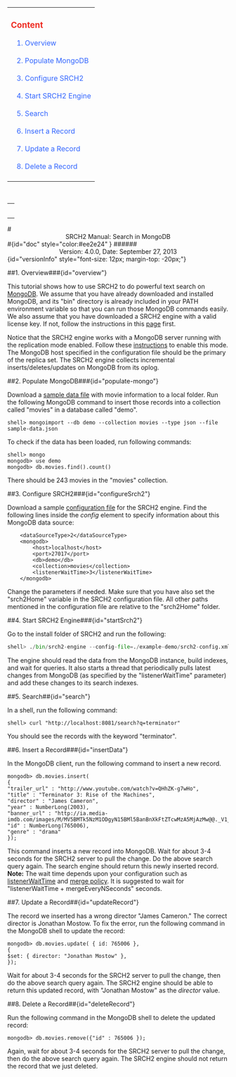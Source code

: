 <div id="content" > <!-- Table of content, id=content-->
<table><tbody><tr><td>
<div><h3><a style="text-decoration: none;color:#ee2e24" href="#doc">Content</a></h3></div>
&nbsp;&nbsp;&nbsp;<a style="text-decoration: none;color:#3366FF" href="#overview">1. Overview</a><br><br>
&nbsp;&nbsp;&nbsp;<a style="text-decoration: none;color:#3366FF" href="#populate-mongo">2. Populate MongoDB</a><br><br>
&nbsp;&nbsp;&nbsp;<a style="text-decoration: none;color:#3366FF" href="#configureSrch2">3. Configure SRCH2</a></br><br>
&nbsp;&nbsp;&nbsp;<a style="text-decoration: none;color:#3366FF" href="#startSrch2">4. Start SRCH2 Engine</a></br><br>
&nbsp;&nbsp;&nbsp;<a style="text-decoration: none;color:#3366FF" href="#search">5. Search</a></br><br>
&nbsp;&nbsp;&nbsp;<a style="text-decoration: none;color:#3366FF" href="#insertData">6. Insert a Record</a></br><br>
&nbsp;&nbsp;&nbsp;<a style="text-decoration: none;color:#3366FF" href="#updateRecord">7. Update a Record</a></br><br>
&nbsp;&nbsp;&nbsp;<a style="text-decoration: none;color:#3366FF" href="#deleteRecord">8. Delete a Record</a></br><br>
</td></tr></tbody></table>

</div> <!-- Table of content, id=content-->
</div> <!-- Sidebar -->

</td>

<td id="docBody" style="width:70%">
</br>
<div><table><tbody><tr><td>
<div><h3><a style="text-decoration: none;color:#ee2e24" href="#doc"></a></h3></div>

</td></tr></tbody></table></div>
#<center>SRCH2 Manual: Search in MongoDB </center>#{id="doc" style="color:#ee2e24" }
######<center>Version: 4.0.0, Date: September 27, 2013</center>{id="versionInfo" style="font-size: 12px; margin-top: -20px;"}

##1. Overview###{id="overview"}

This tutorial shows how to use SRCH2 to do powerful text search on [MongoDB](http://www.mongodb.org/). We assume that you have already downloaded and installed MongoDB, and its "bin" directory is already included in your PATH environment variable so that you can run those MongoDB commands easily. We also assume that you have downloaded a SRCH2 engine with a valid license key.  If not, follow the instructions in this [page](install.html) first.

Notice that the SRCH2 engine works with a MongoDB server running with the replication mode enabled. Follow these [instructions](http://docs.mongodb.org/manual/tutorial/convert-standalone-to-replica-set/) to enable this mode.  The MongoDB host specified in the configuration file should be the primary of the replica set.  The SRCH2 engine collects incremental inserts/deletes/updates on MongoDB from its oplog.

##2. Populate MongoDB###{id="populate-mongo"}

Download a <a href=example-demo/sample-data.json>sample data file</a> with movie information to a local folder. Run the following MongoDB command to insert those records into a collection called "movies" in a database called "demo".

```
shell> mongoimport --db demo --collection movies --type json --file sample-data.json 
```
To check if the data has been loaded, run following commands:

```
shell> mongo
mongodb> use demo
mongodb> db.movies.find().count()
```

There should be 243 movies in the "movies" collection.

##3. Configure SRCH2###{id="configureSrch2"}

Download a sample <a href="example-demo/srch2-config.xml">configuration file</a> for the SRCH2 engine.  Find the following lines inside the <i>config</i> element to specify information about this MongoDB data source:
 
```
    <dataSourceType>2</dataSourceType>
    <mongodb>
        <host>localhost</host>
        <port>27017</port>
        <db>demo</db>
        <collection>movies</collection>
        <listenerWaitTime>3</listenerWaitTime>
    </mongodb>
```

Change the parameters if needed.  Make sure that you have also set the "srch2Home" variable in the SRCH2 configuration file. All other paths mentioned in the configuration file are relative to the "srch2Home" folder.

##4. Start SRCH2 Engine###{id="startSrch2"}

Go to the install folder of SRCH2 and run the following:

```python
shell> ./bin/srch2-engine --config-file=./example-demo/srch2-config.xml
```

The engine should read the data from the MongoDB instance, build indexes, and wait for queries. It also starts a thread that periodically pulls latest changes from MongoDB (as specified by the "listenerWaitTime" parameter) and add these changes to its search indexes.

##5. Search##{id="search"}

In a shell, run the following command:

```
shell> curl "http://localhost:8081/search?q=terminator"
```
You should see the records with the keyword "terminator".

##6. Insert a Record###{id="insertData"}

In the MongoDB client, run the following command to insert a new record.
```
mongodb> db.movies.insert(
{
"trailer_url" : "http://www.youtube.com/watch?v=QHhZK-g7wHo",
"title" : "Terminator 3: Rise of the Machines",
"director" : "James Cameron",
"year" : NumberLong(2003),
"banner_url" : "http://ia.media-imdb.com/images/M/MV5BMTk5NzM1ODgyN15BMl5BanBnXkFtZTcwMzA5MjAzMw@@._V1_SY317_CR0,0,214,317_.jpg",
"id" : NumberLong(765006),
"genre" : "drama"
});

```

This command inserts a new record into MongoDB.  Wait for about 3-4 seconds for the SRCH2 server to pull the change. Do the above search query again. The search engine should return this newly inserted record. <b>Note:</b> The wait time depends upon your configuration such as <a href="configuration.html#mongodb">listenerWaitTime</a> and <a href="configuration.html#mergePolicy">merge policy</a>.  It is suggested to wait for "listenerWaitTime + mergeEveryNSeconds" seconds.

##7. Update a Record##{id="updateRecord"}

The record we inserted has a wrong director "James Cameron." The correct director is Jonathan Mostow. To fix the error, run the following command in the MongoDB shell to update the record:
```
mongodb> db.movies.update( { id: 765006 },
{
$set: { director: "Jonathan Mostow" },
});

```

Wait for about 3-4 seconds for the SRCH2 server to pull the change, then do the above search query again. The SRCH2 engine should be able to return this updated record, with "Jonathan Mostow" as the <i>director</i> value.

##8. Delete a Record##{id="deleteRecord"}

Run the following command in the MongoDB shell to delete the updated record:
```
mongodb> db.movies.remove({"id" : 765006 });
```

Again, wait for about 3-4 seconds for the SRCH2 server to pull the change, then do the above search query again. The SRCH2 engine should not return the record that we just deleted.

